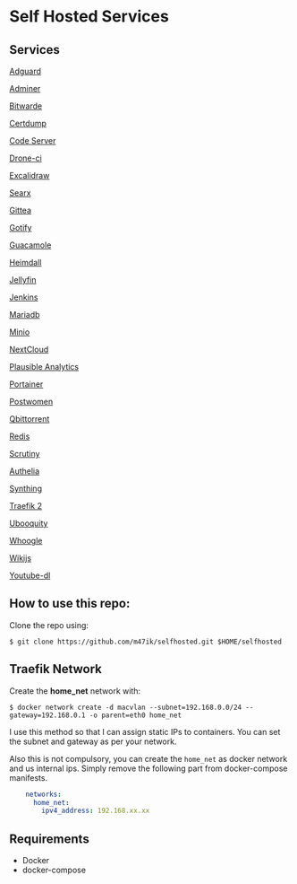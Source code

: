 # Self Hosted Services 

## Services 

[Adguard](/services/adguard.yml)

[Adminer](/services/adminer.yml)

[Bitwarde](/services/bitwarden.yml)

[Certdump](/services/certdumper.yml)

[Code Server](/services/code.yml)

[Drone-ci](/services/drone-ci.yml)

[Excalidraw](/services/excalidraw.yml)

[Searx](/services/find.yml)

[Gittea](/services/gittea.yml)

[Gotify](/services/gotify.yml)

[Guacamole](/services/guacamole.yml)

[Heimdall](/services/heimdall.yml)

[Jellyfin](/services/jellyfin.yml)

[Jenkins](/services/jenkins.yml)

[Mariadb](/services/mariadb.yml)

[Minio](/services/minio.yml)

[NextCloud](/services/nextcloud_nginx_default_backup)

[Plausible Analytics](/services/plausible-analytics.yml)

[Portainer](/services/portainer.yml)

[Postwomen](/services/postwomen.yml)

[Qbittorrent](/services/qbittorrent.yml)

[Redis](/services/redis.yml)

[Scrutiny](/services/scrutiny.yml)

[Authelia](/services/sso.yml)

[Synthing](/services/synthing.yml)

[Traefik 2](/services/traefik2.yml)

[Ubooquity](/services/ubooquity.yml)

[Whoogle](/services/whoogle.yml)

[Wikijs](/services/wikijs.yml)

[Youtube-dl](/services/youtube-dl.yml)


## How to use this repo:

Clone the repo using:

```
$ git clone https://github.com/m47ik/selfhosted.git $HOME/selfhosted
```


## Traefik Network

Create the **home_net** network with:

```
$ docker network create -d macvlan --subnet=192.168.0.0/24 --gateway=192.168.0.1 -o parent=eth0 home_net
```

I use this method so that I can assign static IPs to containers. You can set the subnet and gateway as per your network.

Also this is not compulsory, you can create the `home_net` as docker network and us internal ips. Simply remove the following part from docker-compose manifests.
```yaml
    networks:
      home_net:
        ipv4_address: 192.168.xx.xx
```

## Requirements
* Docker
* docker-compose